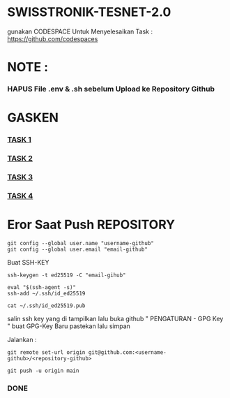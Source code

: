 # SWISSTRONIK-TESNET-2.0

gunakan CODESPACE Untuk Menyelesaikan Task : https://github.com/codespaces

# NOTE :

### HAPUS File .env & .sh sebelum Upload ke Repository Github

# GASKEN

### [TASK 1](https://github.com/Nanangwibow0/Tutor-swisstronik/blob/main/DEPLOY.md)
### [TASK 2](https://github.com/Nanangwibow0/Tutor-swisstronik/blob/main/MINT-100-ERC-20.md)
### [TASK 3](https://github.com/Nanangwibow0/Tutor-swisstronik/blob/main/MintERC721.md)
### [TASK 4](https://github.com/Nanangwibow0/Tutor-swisstronik/blob/main/PERC-20.md)


# Eror Saat Push REPOSITORY 

```
git config --global user.name "username-github"
git config --global user.email "email-github"
```

Buat SSH-KEY

```
ssh-keygen -t ed25519 -C "email-gihub"

```

```
eval "$(ssh-agent -s)"
ssh-add ~/.ssh/id_ed25519

```
```
cat ~/.ssh/id_ed25519.pub

```
salin ssh key yang di tampilkan lalu buka github " PENGATURAN - GPG Key " buat GPG-Key Baru pastekan lalu simpan

Jalankan :

```
git remote set-url origin git@github.com:<username-github>/<repository-github>
```
```
git push -u origin main
```
### DONE
